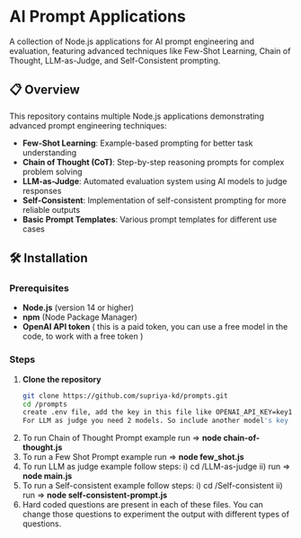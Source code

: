 # AI Prompt Applications

A collection of Node.js applications for AI prompt engineering and evaluation, featuring advanced techniques like Few-Shot Learning, Chain of Thought, LLM-as-Judge, and Self-Consistent prompting.

## 📋 Overview

This repository contains multiple Node.js applications demonstrating advanced prompt engineering techniques:

- **Few-Shot Learning**: Example-based prompting for better task understanding
- **Chain of Thought (CoT)**: Step-by-step reasoning prompts for complex problem solving
- **LLM-as-Judge**: Automated evaluation system using AI models to judge responses
- **Self-Consistent**: Implementation of self-consistent prompting for more reliable outputs
- **Basic Prompt Templates**: Various prompt templates for different use cases

## 🛠️ Installation

### Prerequisites

- **Node.js** (version 14 or higher)
- **npm** (Node Package Manager)
- **OpenAI API token** ( this is a paid token, you can use a free model in the code, to work with a free token )

### Steps

1. **Clone the repository**
   ```bash
   git clone https://github.com/supriya-kd/prompts.git
   cd /prompts
   create .env file, add the key in this file like OPENAI_API_KEY=key1
   For LLM as judge you need 2 models. So include another model's key also in the .env file like GEMINI_API_KEY=key2

2. To run Chain of Thought Prompt example run => **node chain-of-thought.js**
3. To run a Few Shot Prompt example run => **node few_shot.js**
4. To run LLM as judge example follow steps:
   i) cd /LLM-as-judge
   ii) run => **node main.js**
6. To run a Self-consistent example follow steps:
   i) cd /Self-consistent 
   ii) run => **node self-consistent-prompt.js**
7. Hard coded questions are present in each of these files. You can change those questions to experiment the output with different types of questions.
